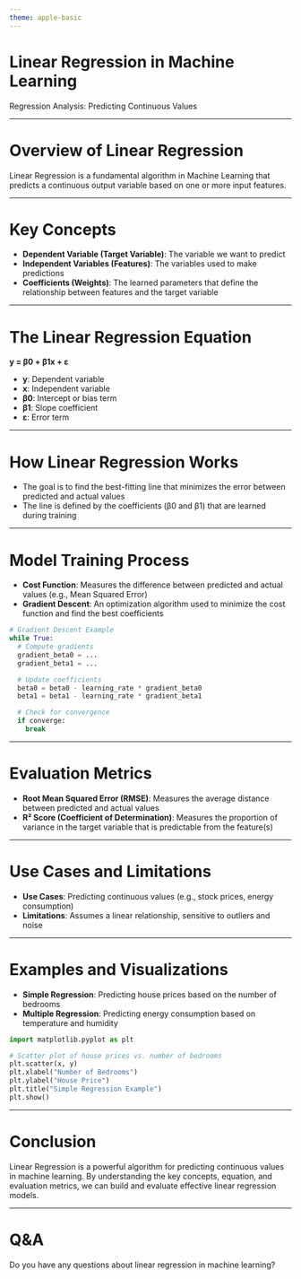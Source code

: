 ```yaml
---
theme: apple-basic
---
```


# Linear Regression in Machine Learning

Regression Analysis: Predicting Continuous Values

---

# Overview of Linear Regression

Linear Regression is a fundamental algorithm in Machine Learning that predicts a continuous output variable based on one or more input features.

---

# Key Concepts

* **Dependent Variable (Target Variable)**: The variable we want to predict
* **Independent Variables (Features)**: The variables used to make predictions
* **Coefficients (Weights)**: The learned parameters that define the relationship between features and the target variable

---

# The Linear Regression Equation

**y = β0 + β1x + ε**

* **y**: Dependent variable
* **x**: Independent variable
* **β0**: Intercept or bias term
* **β1**: Slope coefficient
* **ε**: Error term

---

# How Linear Regression Works

* The goal is to find the best-fitting line that minimizes the error between predicted and actual values
* The line is defined by the coefficients (β0 and β1) that are learned during training

---

# Model Training Process

* **Cost Function**: Measures the difference between predicted and actual values (e.g., Mean Squared Error)
* **Gradient Descent**: An optimization algorithm used to minimize the cost function and find the best coefficients

```python
# Gradient Descent Example
while True:
  # Compute gradients
  gradient_beta0 = ...
  gradient_beta1 = ...

  # Update coefficients
  beta0 = beta0 - learning_rate * gradient_beta0
  beta1 = beta1 - learning_rate * gradient_beta1

  # Check for convergence
  if converge:
    break
```

---

# Evaluation Metrics

* **Root Mean Squared Error (RMSE)**: Measures the average distance between predicted and actual values
* **R² Score (Coefficient of Determination)**: Measures the proportion of variance in the target variable that is predictable from the feature(s)

---

# Use Cases and Limitations

* **Use Cases**: Predicting continuous values (e.g., stock prices, energy consumption)
* **Limitations**: Assumes a linear relationship, sensitive to outliers and noise

---

# Examples and Visualizations

* **Simple Regression**: Predicting house prices based on the number of bedrooms
* **Multiple Regression**: Predicting energy consumption based on temperature and humidity

```python
import matplotlib.pyplot as plt

# Scatter plot of house prices vs. number of bedrooms
plt.scatter(x, y)
plt.xlabel("Number of Bedrooms")
plt.ylabel("House Price")
plt.title("Simple Regression Example")
plt.show()
```

---

# Conclusion

Linear Regression is a powerful algorithm for predicting continuous values in machine learning. By understanding the key concepts, equation, and evaluation metrics, we can build and evaluate effective linear regression models.

---

# Q&A

Do you have any questions about linear regression in machine learning?